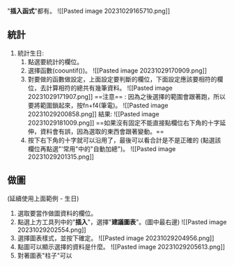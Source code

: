 
"**插入函式**"都有。
![[Pasted image 20231029165710.png]]

## 統計
1. 統計生日:
	1. 點選要統計的欄位。
	2. 選擇函數(coountif())。
		![[Pasted image 20231029170909.png]]
	3. 對要做的函數做設定，上面設定要判斷的欄位，下面設定應該要相符的欄位，去計算相符的總共有幾筆資料。
		![[Pasted image 20231029171907.png]]
		==注意== : 因為之後選擇的範圍會跟著跑，所以要將範圍鎖起來，按fn+f4(筆電)。
		![[Pasted image 20231029200858.png]]
		結果:
		![[Pasted image 20231029181009.png]]
		==如果沒有固定不能直接點欄位右下角的十字延伸，資料會有誤，因為選取的東西會跟著變動。==
	4. 按下右下角的十字就可以沿用了，最後可以看合計是不是正確的 (點選該欄位再點選"'常用"中的"自動加總")。
		![[Pasted image 20231029201315.png]]


## 做圖
(延續使用上面範例 - 生日)
1. 選取要當作做圖資料的欄位。
2. 點選上方工具列中的"**插入**"，選擇"**建議圖表**"。(圖中最右邊)
	![[Pasted image 20231029202554.png]]
3. 選擇圖表樣式，並按下確定。
	![[Pasted image 20231029204956.png]]
4.  點圖可以顯示選擇的資料是什麼。
	![[Pasted image 20231029205613.png]]
5. 對著圖表"柱子"可以